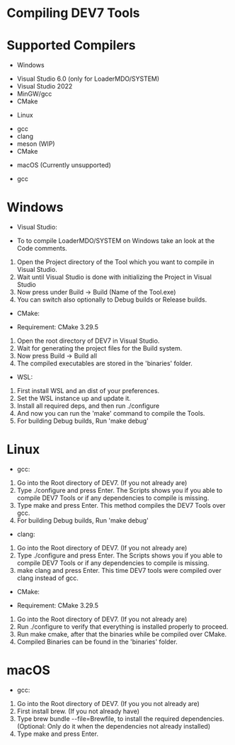 # Compiling DEV7 Tools

# Supported Compilers
- Windows
* Visual Studio 6.0 (only for LoaderMDO/SYSTEM)
* Visual Studio 2022
* MinGW/gcc
* CMake

- Linux
* gcc
* clang
* meson (WIP)
* CMake

- macOS (Currently unsupported)
* gcc

# Windows
- Visual Studio:
* To to compile LoaderMDO/SYSTEM on Windows take an look at the Code comments.

1. Open the Project directory of the Tool which you want to compile in Visual Studio.
2. Wait until Visual Studio is done with initializing the Project in Visual Studio
3. Now press under Build -> Build (Name of the Tool.exe)
4. You can switch also optionally to Debug builds or Release builds.

- CMake:
* Requirement: CMake 3.29.5
1. Open the root directory of DEV7 in Visual Studio.
2. Wait for generating the project files for the Build system.
3. Now press Build -> Build all
4. The compiled executables are stored in the 'binaries' folder.

- WSL:

1. First install WSL and an dist of your preferences.
2. Set the WSL instance up and update it.
3. Install all required deps, and then run ./configure
4. And now you can run the 'make' command to compile the Tools.
4. For building Debug builds, Run 'make debug'

# Linux
- gcc:
1. Go into the Root directory of DEV7. (If you not already are)
2. Type ./configure and press Enter. The Scripts shows you if you able to compile DEV7 Tools or if any dependencies to compile is missing.
3. Type make and press Enter. This method compiles the DEV7 Tools over gcc.
4. For building Debug builds, Run 'make debug'

- clang:
1. Go into the Root directory of DEV7. (If you not already are)
2. Type ./configure and press Enter. The Scripts shows you if you able to compile DEV7 Tools or if any dependencies to compile is missing.
3. make clang and press Enter. This time DEV7 tools were compiled over clang instead of gcc.

- CMake:
* Requirement: CMake 3.29.5
1. Go into the Root directory of DEV7. (If you not already are)
2. Run ./configure to verify that everything is installed properly to proceed.
3. Run make cmake, after that the binaries while be compiled over CMake.
4. Compiled Binaries can be found in the 'binaries' folder.

# macOS
- gcc:
1. Go into the Root directory of DEV7. (If you you not already are) 
2. First install brew. (If you not already have)
3. Type brew bundle --file=Brewfile, to install the required dependencies. (Optional: Only do it when the dependencies not already installed)
4. Type make and press Enter. 
